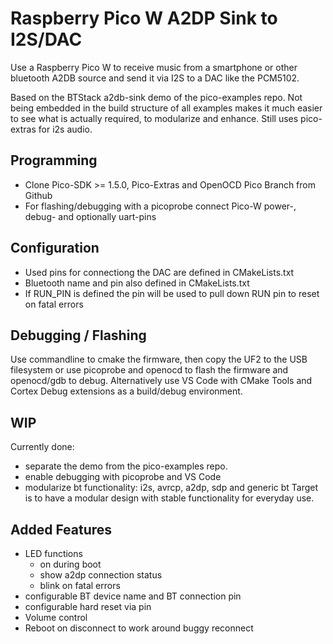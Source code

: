 # Raspberry Pico W A2DP Sink to I2S/DAC

Use a Raspberry Pico W to receive music from a smartphone 
or other bluetooth A2DB source and send it via I2S to a DAC like the PCM5102.

Based on the BTStack a2db-sink demo of the pico-examples repo.
Not being embedded in the build structure of all examples makes it much easier
to see what is actually required, to modularize and enhance.
Still uses pico-extras for i2s audio.

## Programming
* Clone Pico-SDK >= 1.5.0, Pico-Extras and OpenOCD Pico Branch from Github
* For flashing/debugging with a picoprobe connect Pico-W power-, debug- and optionally uart-pins

## Configuration
* Used pins for connectiong the DAC are defined in CMakeLists.txt
* Bluetooth name and pin also defined in CMakeLists.txt
* If RUN_PIN is defined the pin will be used to pull down RUN pin to reset on fatal errors

## Debugging / Flashing
Use commandline to cmake the firmware, then copy the UF2 to the USB filesystem or use picoprobe and openocd to flash the firmware and openocd/gdb to debug.
Alternatively use VS Code with CMake Tools and Cortex Debug extensions as a build/debug environment.

## WIP
Currently done: 
* separate the demo from the pico-examples repo.
* enable debugging with picoprobe and VS Code
* modularize bt functionality: i2s, avrcp, a2dp, sdp and generic bt
Target is to have a modular design with stable functionality for everyday use.

## Added Features
* LED functions
    * on during boot
    * show a2dp connection status
    * blink on fatal errors
* configurable BT device name and BT connection pin
* configurable hard reset via pin
* Volume control
* Reboot on disconnect to work around buggy reconnect